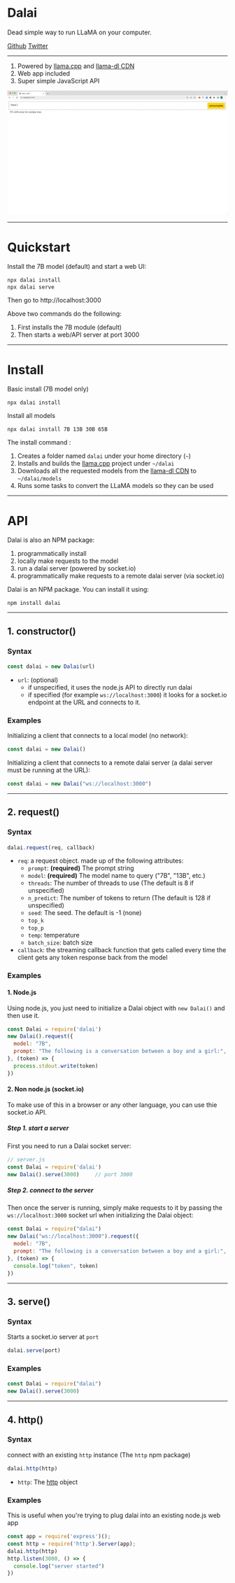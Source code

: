# Dalai

Dead simple way to run LLaMA on your computer.

<a href="https://github.com/cocktailpeanut/dalai" class='inverse btn'><i class="fa-brands fa-github"></i> Github</a>
<a href="https://twitter.com/cocktailpeanut" class='inverse btn'><i class="fa-brands fa-twitter"></i> Twitter</a>

---

1. Powered by [llama.cpp](https://github.com/ggerganov/llama.cpp) and [llama-dl CDN](https://github.com/shawwn/llama-dl)
2. Web app included
3. Super simple JavaScript API

![dalai.gif](dalai.gif)

---

# Quickstart

Install the 7B model (default) and start a web UI:

```
npx dalai install
npx dalai serve
```

Then go to http://localhost:3000

Above two commands do the following:

1. First installs the 7B module (default)
2. Then starts a web/API server at port 3000


---

# Install

Basic install (7B model only)

```
npx dalai install
```

Install all models

```
npx dalai install 7B 13B 30B 65B
```

The install command :

1. Creates a folder named `dalai` under your home directory (`~`)
2. Installs and builds the [llama.cpp](https://github.com/ggerganov/llama.cpp) project under `~/dalai`
3. Downloads all the requested models from the [llama-dl CDN](https://github.com/shawwn/llama-dl) to `~/dalai/models`
4. Runs some tasks to convert the LLaMA models so they can be used

---

# API

Dalai is also an NPM package:

1. programmatically install
2. locally make requests to the model
3. run a dalai server (powered by socket.io)
3. programmatically make requests to a remote dalai server (via socket.io)

Dalai is an NPM package. You can install it using:

```
npm install dalai
```

---

## 1. constructor()

### Syntax

```javascript
const dalai = new Dalai(url)
```

- `url`: (optional)
  - if unspecified, it uses the node.js API to directly run dalai
  - if specified (for example `ws://localhost:3000`) it looks for a socket.io endpoint at the URL and connects to it.

### Examples

Initializing a client that connects to a local model (no network):

```javascript
const dalai = new Dalai()
```

Initializing a client that connects to a remote dalai server (a dalai server must be running at the URL):

```javascript
const dalai = new Dalai("ws://localhost:3000")
```

---

## 2. request()

### Syntax

```javascript
dalai.request(req, callback)
```

- `req`: a request object. made up of the following attributes:
  - `prompt`: **(required)** The prompt string
  - `model`: **(required)** The model name to query ("7B", "13B", etc.)
  - `threads`: The number of threads to use (The default is 8 if unspecified)
  - `n_predict`: The number of tokens to return (The default is 128 if unspecified)
  - `seed`: The seed. The default is -1 (none)
  - `top_k`
  - `top_p`
  - `temp`: temperature
  - `batch_size`: batch size
- `callback`: the streaming callback function that gets called every time the client gets any token response back from the model

### Examples

#### 1. Node.js

Using node.js, you just need to initialize a Dalai object with `new Dalai()` and then use it.

```javascript
const Dalai = require('dalai')
new Dalai().request({
  model: "7B",
  prompt: "The following is a conversation between a boy and a girl:",
}, (token) => {
  process.stdout.write(token)
})
```

#### 2. Non node.js (socket.io)

To make use of this in a browser or any other language, you can use thie socket.io API.

##### Step 1. start a server

First you need to run a Dalai socket server:

```javascript
// server.js
const Dalai = require('dalai')
new Dalai().serve(3000)     // port 3000
```

##### Step 2. connect to the server

Then once the server is running, simply make requests to it by passing the `ws://localhost:3000` socket url when initializing the Dalai object:

```javascript
const Dalai = require("dalai")
new Dalai("ws://localhost:3000").request({
  model: "7B",
  prompt: "The following is a conversation between a boy and a girl:",
}, (token) => {
  console.log("token", token)
})
```

---

## 3. serve()

### Syntax

Starts a socket.io server at `port`

```javascript
dalai.serve(port)
```

### Examples

```javascript
const Dalai = require("dalai")
new Dalai().serve(3000)
```

---

## 4. http()

### Syntax

connect with an existing `http` instance (The `http` npm package)

```javascript
dalai.http(http)
```

- `http`: The [http](https://nodejs.org/api/http.html) object

### Examples

This is useful when you're trying to plug dalai into an existing node.js web app

```javascript
const app = require('express')();
const http = require('http').Server(app);
dalai.http(http)
http.listen(3000, () => {
  console.log("server started")
})
```
